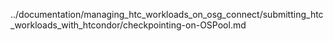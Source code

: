../documentation/managing_htc_workloads_on_osg_connect/submitting_htc_workloads_with_htcondor/checkpointing-on-OSPool.md
